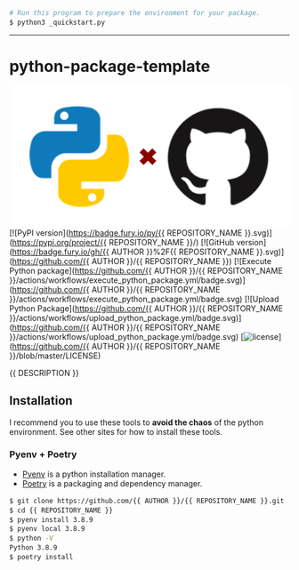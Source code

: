 ```sh
# Run this program to prepare the environment for your package.
$ python3 _quickstart.py
```

***

# python-package-template

![header](https://github.com/iwasakishuto/python-package-template/blob/master/image/header.png?raw=true)
[![PyPI version](https://badge.fury.io/py/{{ REPOSITORY_NAME }}.svg)](https://pypi.org/project/{{ REPOSITORY_NAME }}/)
[![GitHub version](https://badge.fury.io/gh/{{ AUTHOR }}%2F{{ REPOSITORY_NAME }}.svg)](https://github.com/{{ AUTHOR }}/{{ REPOSITORY_NAME }})
[![Execute Python package](https://github.com/{{ AUTHOR }}/{{ REPOSITORY_NAME }}/actions/workflows/execute_python_package.yml/badge.svg)](https://github.com/{{ AUTHOR }}/{{ REPOSITORY_NAME }}/actions/workflows/execute_python_package.yml/badge.svg)
[![Upload Python Package](https://github.com/{{ AUTHOR }}/{{ REPOSITORY_NAME }}/actions/workflows/upload_python_package.yml/badge.svg)](https://github.com/{{ AUTHOR }}/{{ REPOSITORY_NAME }}/actions/workflows/upload_python_package.yml/badge.svg)
[![license](https://img.shields.io/github/license/mashape/apistatus.svg?maxAge=2592000)](https://github.com/{{ AUTHOR }}/{{ REPOSITORY_NAME }}/blob/master/LICENSE)

{{ DESCRIPTION }}

## Installation

I recommend you to use these tools to **avoid the chaos** of the python environment. See other sites for how to install these tools.

### Pyenv + Poetry

- [Pyenv](https://github.com/pyenv/pyenv) is a python installation manager.
- [Poetry](https://python-poetry.org/) is a packaging and dependency manager.

```sh
$ git clone https://github.com/{{ AUTHOR }}/{{ REPOSITORY_NAME }}.git
$ cd {{ REPOSITORY_NAME }}
$ pyenv install 3.8.9
$ pyenv local 3.8.9
$ python -V
Python 3.8.9
$ poetry install 
```
